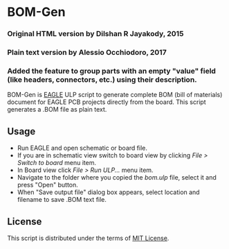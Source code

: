 # BOM-Gen

### Original HTML version by Dilshan R Jayakody, 2015
### Plain text version by Alessio Occhiodoro, 2017
### Added the feature to group parts with an empty "value" field (like headers, connectors, etc.) using their description.

BOM-Gen is [EAGLE](http://www.cadsoftusa.com) ULP script to generate complete BOM (bill of materials) document for EAGLE PCB projects directly from the board. This script generates a .BOM file as plain text.

Usage
-----


- Run EAGLE and open schematic or board file.
- If you are in schematic view switch to board view by clicking *File >  Switch to board* menu item.
- In Board view click *File > Run ULP...* menu item.
- Navigate to the folder where you copied the *bom.ulp* file, select it and press "Open" button.
- When "Save output file" dialog box appears, select location and filename to save .BOM text file.

License
-------

This script is distributed under the terms of [MIT License](http://opensource.org/licenses/MIT). 
